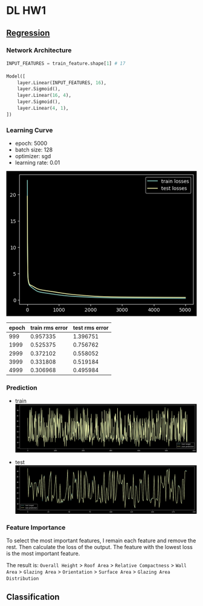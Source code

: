 # DL HW1

## [Regression](./regression.ipynb)

### Network Architecture

```python
INPUT_FEATURES = train_feature.shape[1] # 17

Model([
    layer.Linear(INPUT_FEATURES, 16),
    layer.Sigmoid(),
    layer.Linear(16, 4),
    layer.Sigmoid(),
    layer.Linear(4, 1),
])
```

### Learning Curve

- epoch: 5000
- batch size: 128
- optimizer: sgd
- learning rate: 0.01

![learning curve](./images/regression/loss.png)

| epoch | train rms error | test rms error |
| ----- | --------------- | -------------- |
| 999   | 0.957335        | 1.396751       |
| 1999  | 0.525375        | 0.756762       |
| 2999  | 0.372102        | 0.558052       |
| 3999  | 0.331808        | 0.519184       |
| 4999  | 0.306968        | 0.495984       |

### Prediction

- train
![train](./images/regression/train_pred.png)

- test
![test](./images/regression/test_pred.png)

### Feature Importance

To select the most important features, I remain each feature and remove the rest. Then calculate the loss of the output. The feature with the lowest loss is the most important feature.

The result is:
`Overall Height` > `Roof Area` > `Relative Compactness` > `Wall Area` > `Glazing Area` > `Orientation` > `Surface Area` > `Glazing Area Distribution`

## Classification
